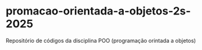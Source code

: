 # promacao-orientada-a-objetos-2s-2025
Repositório de códigos da disciplina POO (programação orintada a objetos)
